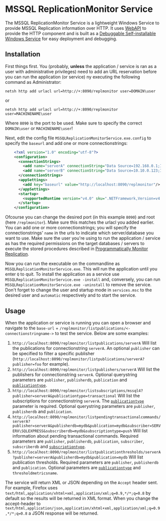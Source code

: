 MSSQL ReplicationMonitor Service
=================

The MSSQL ReplicationMonitor Service is a lightweight Windows Service to provide MSSQL Replication information over HTTP. It uses [WebAPI](http://www.asp.net/web-api) to provide the HTTP component and is built as a [Debuggable Self-installable Windows Service](http://geekswithblogs.net/BlackRabbitCoder/archive/2011/03/01/c-toolbox-debug-able-self-installable-windows-service-template-redux.aspx) for easy deployment and debugging.

## Installation

First things first. You (probably, **unless** the application / service is ran as a user with administrative privileges) need to add an URL reservation before you can run the application (or service) ny executing the following command as Administrator:

`netsh http add urlacl url=http://+:8090/replmonitor user=DOMAIN\user`

or

`netsh http add urlacl url=http://+:8090/replmonitor user=MACHINENAME\user`

Where `8090` is the port to be used. Make sure to specify the correct `DOMAIN\user` or `MACHINENAME\user`!

Next, edit the config file `MSSQLReplicationMonitorService.exe.config` to specify the `baseurl` and add one or more connectionstrings:

```xml
    <?xml version="1.0" encoding="utf-8"?>
    <configuration>
      <connectionStrings>
        <add name="serverA" connectionString="Data Source=192.168.0.1;Initial Catalog=distribution;Integrated Security=SSPI;"/>
        <add name="serverB" connectionString="Data Source=10.10.0.123;Initial Catalog=distribution;Integrated Security=SSPI;"/>
      </connectionStrings>
      <appSettings>
        <add key="baseurl" value="http://localhost:8090/replmonitor"/>
      </appSettings>
      <startup>
        <supportedRuntime version="v4.0" sku=".NETFramework,Version=v4.5"/>
      </startup>
    </configuration>
```

Ofcourse you can change the desired port (in this example `8090`) and root (here `/replmonitor`). Make sure this matches the urlacl you added earlier. You can add one or more connectionstrings; you will specify the connectionstrings' `name` in the urls to indicate which server/database you want to use. Make sure the user you're using to run the application / service as has the required permissions on the target databases / servers to execute the stored procedures described in [Programmatically Monitor Replication](http://technet.microsoft.com/en-us/library/ms147874.aspx).

Now you can run the executable on the commandline as `MSSQLReplicationMonitorService.exe`. This will run the application until you enter `Q` to quit. To install the application as a service use `MSSQLReplicationMonitorService.exe -install` and, conversely, you can run `MSSQLReplicationMonitorService.exe -uninstall` to remove the service. Don't forget to change the user and startup mode in `services.msc` to the desired user and `automatic` respectively and to start the service.

## Usage

When the application or service is running you can open a browser and navigate to the `base-url` + `/replmonitor/listpublications/<-connectionstringname->` to test the service. Below are some examples:

1. `http://localhost:8090/replmonitor/listpublications/serverA` Will list the publications for connectionstring `serverA`. An optional `publisher` can be specified to filter a specific publisher (`http://localhost:8090/replmonitor/listpublications/serverA?publisher=foo` for example).
2. `http://localhost:8090/replmonitor/listpublishers/serverA` Will list the publishers for connectionstring `serverA`. Optional querystring parameters are `publisher`, `publisherdb`, `publication` and [`publicationtype`](https://github.com/RobThree/NMSSQLReplication/blob/master/NMSSQLReplication/Enums/PublicationType.cs).
3. `http://localhost:8090/replmonitor/listsubscriptions/mssql4?publisher=serverA&publicationtype=transactional` Will list the subscriptions for connectionstring `serverA`. The [`publicationtype`](https://github.com/RobThree/NMSSQLReplication/blob/master/NMSSQLReplication/Enums/PublicationType.cs) parameter is required. Optional querystring parameters are `publisher`, `publisherdb` and `publication`.
4. `http://localhost:8090/replmonitor/listpendingtransactionalcommands/serverA?publisher=serverA&publisherdb=mydb&publication=mydb&subscriber=SERVERX\SQLEXPRESS&subscriberdb=mydb&subscriptiontype=push` Will list information about pending transactional commands. Required parameters are `publisher`, `publisherdb`, `publication`, `subscriber`, `subscriberdb` and [`subscriptiontype`](https://github.com/RobThree/NMSSQLReplication/blob/master/NMSSQLReplication/Enums/SubscriptionType.cs).
5. `http://localhost:8090/replmonitor/listpublicationthresholds/serverA?publisher=serverA&publisherdb=mydb&publication=mydb` Will list publication thresholds. Required parameters are `publisher`, `publisherdb` and `publication`. Optional parameters are [`publicationtype`](https://github.com/RobThree/NMSSQLReplication/blob/master/NMSSQLReplication/Enums/PublicationType.cs) and `thresholdmetricsname`.

The service will return XML or JSON depending on the `Accept` header sent. For example, Firefox uses `text/html,application/xhtml+xml,application/xml;q=0.9,*/*;q=0.8` by default so the results will be returned in XML format. When you change the accept-header to `text/html,application/json,application/xhtml+xml,application/xml;q=0.9,*/*;q=0.8` a JSON response will be returned.
